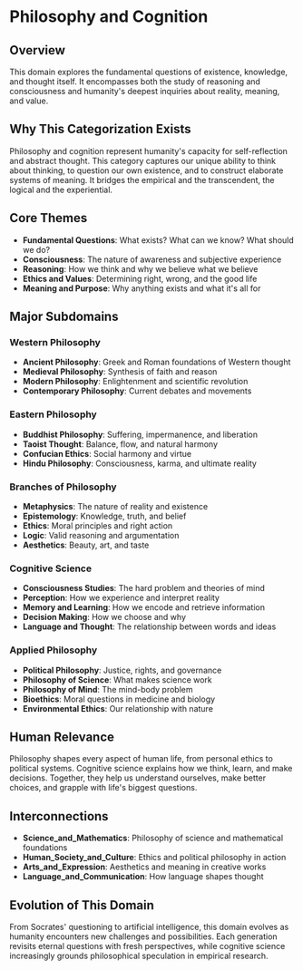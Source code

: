 # Philosophy and Cognition

## Overview
This domain explores the fundamental questions of existence, knowledge, and thought itself. It encompasses both the study of reasoning and consciousness and humanity's deepest inquiries about reality, meaning, and value.

## Why This Categorization Exists
Philosophy and cognition represent humanity's capacity for self-reflection and abstract thought. This category captures our unique ability to think about thinking, to question our own existence, and to construct elaborate systems of meaning. It bridges the empirical and the transcendent, the logical and the experiential.

## Core Themes
- **Fundamental Questions**: What exists? What can we know? What should we do?
- **Consciousness**: The nature of awareness and subjective experience
- **Reasoning**: How we think and why we believe what we believe
- **Ethics and Values**: Determining right, wrong, and the good life
- **Meaning and Purpose**: Why anything exists and what it's all for

## Major Subdomains

### Western Philosophy
- **Ancient Philosophy**: Greek and Roman foundations of Western thought
- **Medieval Philosophy**: Synthesis of faith and reason
- **Modern Philosophy**: Enlightenment and scientific revolution
- **Contemporary Philosophy**: Current debates and movements

### Eastern Philosophy
- **Buddhist Philosophy**: Suffering, impermanence, and liberation
- **Taoist Thought**: Balance, flow, and natural harmony
- **Confucian Ethics**: Social harmony and virtue
- **Hindu Philosophy**: Consciousness, karma, and ultimate reality

### Branches of Philosophy
- **Metaphysics**: The nature of reality and existence
- **Epistemology**: Knowledge, truth, and belief
- **Ethics**: Moral principles and right action
- **Logic**: Valid reasoning and argumentation
- **Aesthetics**: Beauty, art, and taste

### Cognitive Science
- **Consciousness Studies**: The hard problem and theories of mind
- **Perception**: How we experience and interpret reality
- **Memory and Learning**: How we encode and retrieve information
- **Decision Making**: How we choose and why
- **Language and Thought**: The relationship between words and ideas

### Applied Philosophy
- **Political Philosophy**: Justice, rights, and governance
- **Philosophy of Science**: What makes science work
- **Philosophy of Mind**: The mind-body problem
- **Bioethics**: Moral questions in medicine and biology
- **Environmental Ethics**: Our relationship with nature

## Human Relevance
Philosophy shapes every aspect of human life, from personal ethics to political systems. Cognitive science explains how we think, learn, and make decisions. Together, they help us understand ourselves, make better choices, and grapple with life's biggest questions.

## Interconnections
- **Science_and_Mathematics**: Philosophy of science and mathematical foundations
- **Human_Society_and_Culture**: Ethics and political philosophy in action
- **Arts_and_Expression**: Aesthetics and meaning in creative works
- **Language_and_Communication**: How language shapes thought

## Evolution of This Domain
From Socrates' questioning to artificial intelligence, this domain evolves as humanity encounters new challenges and possibilities. Each generation revisits eternal questions with fresh perspectives, while cognitive science increasingly grounds philosophical speculation in empirical research.

